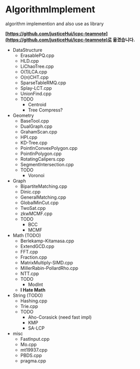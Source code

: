 # AlgorithmImplement
algorithm implemention and also use as library

**[https://github.com/justiceHui/icpc-teamnote](https://github.com/justiceHui/icpc-teamnote)로 옮겼습니다.**

* DataStructure
    * ErasablePQ.cpp
    * HLD.cpp
    * LiChaoTree.cpp
    * O(1)LCA.cpp
    * O(n)CHT.cpp
    * SparseTableRMQ.cpp
    * Splay-LCT.cpp
    * UnionFind.cpp
    * TODO
        * Centroid
        * Tree Compress?
* Geometry
    * BaseTool.cpp
    * DualGraph.cpp
    * GrahamScan.cpp
    * HPI.cpp
    * KD-Tree.cpp
    * PointInConvexPolygon.cpp
    * PointInPolygon.cpp
    * RotatingCalipers.cpp
    * SegmentIntersection.cpp
    * TODO
        * Voronoi
* Graph
    * BipartiteMatching.cpp
    * Dinic.cpp
    * GeneralMatching.cpp
    * GlobalMinCut.cpp
    * TwoSat.cpp
    * zkwMCMF.cpp
    * TODO
        * BCC
        * MCMF
* Math (TODO)
    * Berlekamp-Kitamasa.cpp
    * ExtendGCD.cpp
    * FFT.cpp
    * Fraction.cpp
    * MatrixMultiply-SIMD.cpp
    * MillerRabin-PollardRho.cpp
    * NTT.cpp
    * TODO
        * ModInt
    * **I Hate Math**
* String (TODO)
    * Hashing.cpp
    * Trie.cpp
    * TODO
        * Aho-Corasick (need fast impl)
        * KMP
        * SA-LCP
* misc
	* FastInput.cpp
	* Mo.cpp
	* mt19937.cpp
	* PBDS.cpp
	* pragma.cpp
